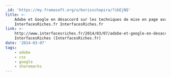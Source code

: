 ```yaml
---
_id: 'https://my.framasoft.org/u/borisschapira/?ibEjNQ'
title: >-
    Adobe et Google en désaccord sur les techniques de mise en page avancée «
    InterfacesRiches.fr InterfacesRiches.fr
link: >-
    http://www.interfacesriches.fr/2014/03/07/adobe-et-google-en-desaccord-sur-les-techniques-avancee-de-mise-en-page/?utm_source=feedburner&utm_medium=feed&utm_campaign=Feed:
    InterfacesRiches (InterfacesRiches.fr)
date: '2014-03-07'
tags:
    - adobe
    - css
    - google
    - sharemarks
---
```


<div class="markdown"><p></p></div>
